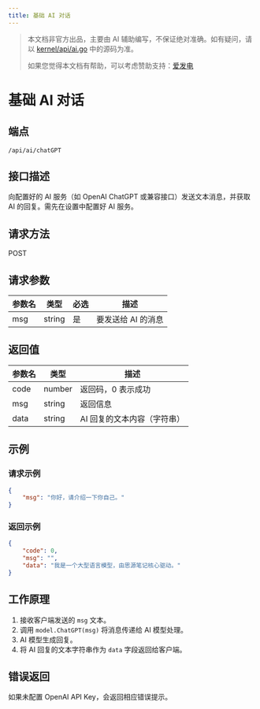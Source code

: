 ```yaml
---
title: 基础 AI 对话
---
```

> 本文档非官方出品，主要由 AI 辅助编写，不保证绝对准确。如有疑问，请以 [kernel/api/ai.go](https://github.com/siyuan-note/siyuan/blob/master/kernel/api/ai.go) 中的源码为准。
> 
> 如果您觉得本文档有帮助，可以考虑赞助支持：[爱发电](https://afdian.com/a/leolee9086?tab=feed)

# 基础 AI 对话

## 端点

`/api/ai/chatGPT`

## 接口描述

向配置好的 AI 服务（如 OpenAI ChatGPT 或兼容接口）发送文本消息，并获取 AI 的回复。需先在设置中配置好 AI 服务。

## 请求方法

POST

## 请求参数

| 参数名 | 类型   | 必选 | 描述               |
| ------ | ------ | ---- | ------------------ |
| msg    | string | 是   | 要发送给 AI 的消息 |

## 返回值

| 参数名 | 类型   | 描述                         |
| ------ | ------ | ---------------------------- |
| code   | number | 返回码，0 表示成功           |
| msg    | string | 返回信息                     |
| data   | string | AI 回复的文本内容（字符串）  |

## 示例

### 请求示例

```json
{
    "msg": "你好，请介绍一下你自己。"
}
```

### 返回示例

```json
{
    "code": 0,
    "msg": "",
    "data": "我是一个大型语言模型，由思源笔记核心驱动。"
}
```

## 工作原理

1. 接收客户端发送的 `msg` 文本。
2. 调用 `model.ChatGPT(msg)` 将消息传递给 AI 模型处理。
3. AI 模型生成回复。
4. 将 AI 回复的文本字符串作为 `data` 字段返回给客户端。

## 错误返回

如果未配置 OpenAI API Key，会返回相应错误提示。

